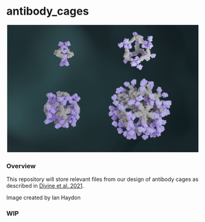 # antibody_cages

<p align="center">
  <img src="Antibody_cages_bright.png" width="500" alt="Antibody cages, image credit to Ian Haydon">
</p>



### Overview
This repository will store relevant files from our design of antibody cages as described in [Divine et al. 2021](https://www.science.org/doi/10.1126/science.abd9994).

Image created by Ian Haydon

### WIP
